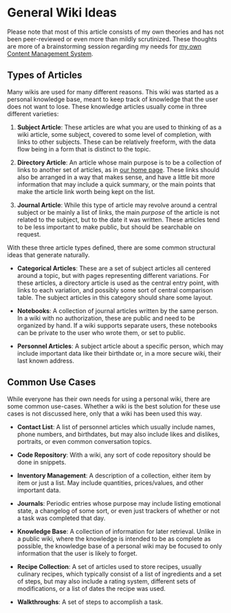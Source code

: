 # General Wiki Ideas

Please note that most of this article consists of my own theories and has not been peer-reviewed or even more than mildly scrutinized. These thoughts are more of a brainstorming session regarding my needs for [my own Content Management System](project_wiki.md).

## Types of Articles

Many wikis are used for many different reasons. This wiki was started as a personal knowledge base, meant to keep track of knowledge that the user does not want to lose. These knowledge articles usually come in three different varieties: 

1. **Subject Article**: These articles are what you are used to thinking of as a wiki article, some subject, covered to some level of completion, with links to other subjects. These can be relatively freeform, with the data flow being in a form that is distinct to the topic.

2. **Directory Article**: An article whose main purpose is to be a collection of links to another set of articles, as in [our home page](index.md). These links should also be arranged in a way that makes sense, and have a little bit more information that may include a quick summary, or the main points that make the article link worth being kept on the list.

3. **Journal Article**: While this type of article may revolve around a central subject or be mainly a list of links, the main *purpose* of the article is not related to the subject, but to the date it was written. These articles tend to be less important to make public, but should be searchable on request. 
 
With these three article types defined, there are some common structural ideas that generate naturally. 

- **Categorical Articles**: These are a set of  subject articles all centered around a topic, but with pages representing different variations. For these articles, a directory article is used as the central entry point, with links to each variation, and possibly some sort of central comparison table. The subject articles in this category should share some layout.

- **Notebooks**: A collection of journal articles written by the same person. In a wiki with no authorization, these are public and need to be organized by hand. If a wiki supports separate users, these notebooks can be private to the user who wrote them, or set to public. 

- **Personnel Articles**: A subject article about a specific person, which may include important data like their birthdate or, in a more secure wiki, their last known address. 

## Common Use Cases

While everyone has their own needs for using a personal wiki, there are some common use-cases. Whether a wiki is the best solution for these use cases is not discussed here, only that a wiki has been used this way. 

- **Contact List**: A list of personnel articles which usually include names, phone numbers, and birthdates, but may also include likes and dislikes, portraits, or even common conversation topics.

- **Code Repository**: With a wiki, any sort of code repository should be done in snippets. 

- **Inventory Management**: A description of a collection, either item by item or just a list. May include quantities, prices/values, and other important data. 

- **Journals**: Periodic entries whose purpose may include listing emotional state, a changelog of some sort, or even just trackers of whether or not a task was completed that day. 

- **Knowledge Base**: A collection of information for later retrieval. Unlike in a public wiki, where the knowledge is intended to be as complete as possible, the knowledge base of a personal wiki may be focused to only information that the user is likely to forget. 

- **Recipe Collection**: A set of articles used to store recipes, usually culinary recipes, which typically consist of a list of ingredients and a set of steps, but may also include a rating system, different sets of modifications, or a list of dates the recipe was used.

- **Walkthroughs**: A set of steps to accomplish a task. 